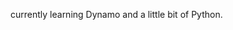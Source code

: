 currently learning Dynamo and a little bit of Python.


<!---
Tuah614/Tuah614 is a ✨ special ✨ repository because its `README.md` (this file) appears on your GitHub profile.
You can click the Preview link to take a look at your changes.
--->
